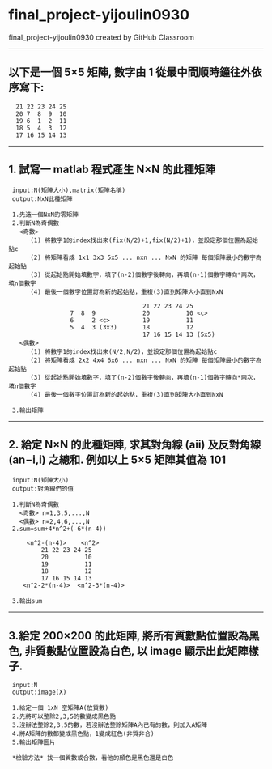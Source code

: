 # final_project-yijoulin0930
final_project-yijoulin0930 created by GitHub Classroom

--------------------------------------------------------------- 
## 以下是一個 5×5 矩陣, 數字由 1 從最中間順時鐘往外依序寫下:

      21 22 23 24 25
      20 7  8  9  10
      19 6  1  2  11
      18 5  4  3  12
      17 16 15 14 13
----------------------------------------------------------------
## 1. 試寫一 matlab 程式產生 N×N 的此種矩陣

     input:N(矩陣大小),matrix(矩陣名稱)
     output:NxN此種矩陣

     1.先造一個NxN的零矩陣
     2.判斷N為奇偶數
       <奇數>
          (1) 將數字1的index找出來(fix(N/2)+1,fix(N/2)+1)，並設定那個位置為起始點c
          (2) 將矩陣看成 1x1 3x3 5x5 ... nxn ... NxN 的矩陣 每個矩陣最小的數字為起始點
          (3) 從起始點開始填數字，填了(n-2)個數字後轉向，再填(n-1)個數字轉向*兩次，填n個數字
          (4) 最後一個數字位置訂為新的起始點，重複(3)直到矩陣大小直到NxN
          
                                         21 22 23 24 25
                     7  8  9             20          10 <c>
                     6     2 <c>         19          11
                     5  4  3 (3x3)       18          12
                                         17 16 15 14 13 (5x5)                                   
       <偶數>
          (1) 將數字1的index找出來(N/2,N/2)，並設定那個位置為起始點c
          (2) 將矩陣看成 2x2 4x4 6x6 ... nxn ... NxN 的矩陣 每個矩陣最小的數字為起始點
          (3) 從起始點開始填數字，填了(n-2)個數字後轉向，再填(n-1)個數字轉向*兩次，填n個數字
          (4) 最後一個數字位置訂為新的起始點，重複(3)直到矩陣大小直到NxN
          
     3.輸出矩陣             

----------------------------------------------------------------
## 2. 給定 N×N 的此種矩陣, 求其對角線 (aii) 及反對角線 (an−i,i) 之總和. 例如以上 5×5 矩陣其值為 101

     input:N(矩陣大小)
     output:對角線們的值
     
     1.判斷N為奇偶數
       <奇數> n=1,3,5,...,N
       <偶數> n=2,4,6,...,N
     2.sum=sum+4*n^2+(-6*(n-4))
     
         <n^2-(n-4)>    <n^2>
             21 22 23 24 25
             20          10 
             19          11
             18          12
             17 16 15 14 13    
        <n^2-2*(n-4)>  <n^2-3*(n-4)>
        
     3.輸出sum
     
------------------------------------------------------------------
## 3.給定 200×200 的此矩陣, 將所有質數點位置設為黑色, 非質數點位置設為白色, 以 image 顯示出此矩陣樣子.

     input:N
     output:image(X)

     1.給定一個 1xN 空矩陣A(放質數)
     2.先將可以整除2,3,5的數變成黑色點
     3.沒辦法整除2,3,5的數，若沒辦法整除矩陣A內已有的數，則加入A矩陣
     4.將A矩陣的數都變成黑色點，1變成紅色(非質非合)
     5.輸出矩陣圖片
      
     *檢驗方法* 找一個質數或合數，看他的顏色是黑色還是白色
          
      
     
